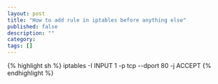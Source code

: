 ```yaml
---
layout: post
title: "How to add rule in iptables before anything else"
published: false
description: ""
category: 
tags: []
---
```


{% highlight sh %}
iptables -I INPUT 1 -p tcp --dport 80 -j ACCEPT
{% endhighlight %}
